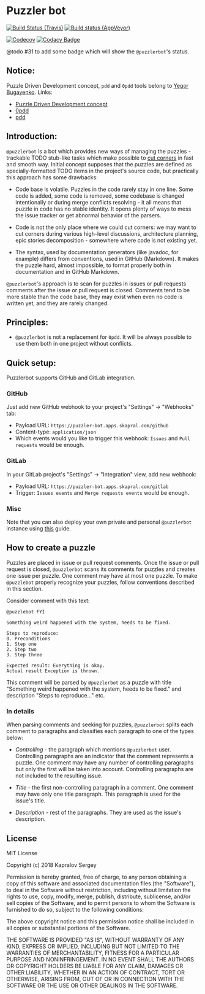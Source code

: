 # Puzzler bot

[![Build Status (Travis)](https://img.shields.io/travis/skapral/puzzlerbot/master.svg)](https://travis-ci.org/skapral/puzzlerbot)
[![Build status (AppVeyor)](https://ci.appveyor.com/api/projects/status/1mwgh02plynasibk/branch/master?svg=true)](https://ci.appveyor.com/project/skapral/puzzlerbot/branch/master)

[![Codecov](https://codecov.io/gh/skapral/puzzlerbot/branch/master/graph/badge.svg)](https://codecov.io/gh/skapral/puzzlerbot)
[![Codacy Badge](https://api.codacy.com/project/badge/Grade/41185c2a58e0467f964a9bc158c92029)](https://www.codacy.com/project/skapral/puzzlerbot/dashboard?utm_source=github.com&amp;utm_medium=referral&amp;utm_content=skapral/puzzlerbot&amp;utm_campaign=Badge_Grade_Dashboard)

@todo #31 to add some badge which will show the `@puzzlerbot`'s status.

## Notice:

Puzzle Driven Development concept, `pdd` and `0pdd` tools belong to [Yegor Bugayenko](yegor256.com).
Links:
- [Puzzle Driven Development concept](https://www.yegor256.com/2010/03/04/pdd.html)
- [0pdd](https://github.com/yegor256/0pdd/)
- [pdd](https://github.com/yegor256/pdd/)

## Introduction:

`@puzzlerbot` is a bot which provides new ways of managing the
puzzles - trackable TODO stub-like tasks which make possible to 
[cut corners](https://www.yegor256.com/2015/01/15/how-to-cut-corners.html)
in fast and smooth way. Initial concept supposes that the puzzles
are defined as specially-formatted TODO items in the project's source code, but
practically this approach has some drawbacks:

- Code base is volatile. Puzzles in the code rarely stay in one line. 
Some code is added, some code is removed, some codebase is changed intentionally
or during merge conflicts resolving - it all means that puzzle in code has no stable 
identity. It opens plenty of ways to mess the issue tracker or get abnormal behavior
of the parsers.

- Code is not the only place where we could cut corners: we may want to cut corners
during various high-level discussions, architecture planning, 
epic stories decomposition - somewhere where code is not existing yet.

- The syntax, used by documentation generators (like javadoc, for example) differs
from conventions, used in GitHub (Markdown). It makes the puzzle hard, almost impossible,
to format properly both in documentation and in GitHub Markdown.

`@puzzlerbot`'s approach is to scan for puzzles in issues or pull requests comments after 
the issue or pull request is closed. Comments tend to be more stable than 
the code base, they may exist when even no code is written yet, and they are rarely changed.

## Principles:

- `@puzzlerbot` is not a replacement for `0pdd`. It will be always possible to use
them both in one project without conflicts.

## Quick setup:

Puzzlerbot supports GitHub and GitLab integration.

### GitHub

Just add new GitHub webhook to your project's "Settings" -> "Webhooks" tab:
- Payload URL: `https://puzzler-bot.apps.skapral.com/github`
- Content-type: `application/json`
- Which events would you like to trigger this webhook: `Issues` and `Pull requests` would be enough.

### GitLab

In your GitLab project's "Settings" -> "Integration" view, add new webhook:
- Payload URL: `https://puzzler-bot.apps.skapral.com/gitlab`
- Trigger: `Issues events` and `Merge requests events` would be enough.

### Misc

Note that you can also deploy your own private and personal `@puzzlerbot` instance using 
[this](DEPLOYMENT.md) guide. 

## How to create a puzzle

Puzzles are placed in issue or pull request comments. Once the issue or pull request is
closed, `@puzzlerbot` scans its comments for puzzles and creates one issue per puzzle. 
One comment may have at most one puzzle. To make `@puzzlebot` properly recognize your puzzles,
follow conventions described in this section.

Consider comment with this text:

```
@puzzlebot FYI

Something weird happened with the system, heeds to be fixed.

Steps to reproduce:
0. Preconditions
1. Step one
2. Step two
3. Step three

Expected result: Everything is okay.
Actual result Exception is thrown.
```

This comment will be parsed by `@puzzlerbot` as a puzzle with title
"Something weird happened with the system, heeds to be fixed." and description
"Steps to reproduce..." etc.

### In details

When parsing comments and seeking for puzzles, `@puzzlerbot` splits each comment to
paragraphs and classifies each paragraph to one of the types below:

- *Controlling* - the paragraph which mentions `@puzzlerbot` user. Controlling paragraphs
are an indicator that the comment represents a puzzle.
One comment may have any number of controlling paragraphs but only the first will be taken 
into account. Controlling paragraphs are not included to the resulting issue.

- *Title* - the first non-controlling paragraph in a comment. One comment may have only one
title paragraph. This paragraph is used for the issue's title.

- *Description* - rest of the paragraphs. They are used as the issue's description.

## License

MIT License

Copyright (c) 2018 Kapralov Sergey

Permission is hereby granted, free of charge, to any person obtaining a copy
of this software and associated documentation files (the "Software"), to deal
in the Software without restriction, including without limitation the rights
to use, copy, modify, merge, publish, distribute, sublicense, and/or sell
copies of the Software, and to permit persons to whom the Software is
furnished to do so, subject to the following conditions:

The above copyright notice and this permission notice shall be included in all
copies or substantial portions of the Software.

THE SOFTWARE IS PROVIDED "AS IS", WITHOUT WARRANTY OF ANY KIND, EXPRESS OR
IMPLIED, INCLUDING BUT NOT LIMITED TO THE WARRANTIES OF MERCHANTABILITY,
FITNESS FOR A PARTICULAR PURPOSE AND NONINFRINGEMENT. IN NO EVENT SHALL THE
AUTHORS OR COPYRIGHT HOLDERS BE LIABLE FOR ANY CLAIM, DAMAGES OR OTHER
LIABILITY, WHETHER IN AN ACTION OF CONTRACT, TORT OR OTHERWISE, ARISING FROM,
OUT OF OR IN CONNECTION WITH THE SOFTWARE OR THE USE OR OTHER DEALINGS IN THE
SOFTWARE.

